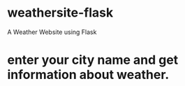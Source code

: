 # weathersite-flask
A Weather Website using Flask 
# enter your city name and get information about weather.
